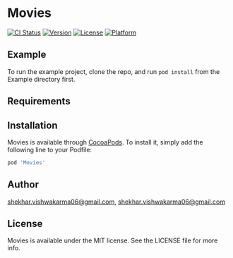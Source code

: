 # Movies

[![CI Status](https://img.shields.io/travis/shekhar.vishwakarma06@gmail.com/Movies.svg?style=flat)](https://travis-ci.org/shekhar.vishwakarma06@gmail.com/Movies)
[![Version](https://img.shields.io/cocoapods/v/Movies.svg?style=flat)](https://cocoapods.org/pods/Movies)
[![License](https://img.shields.io/cocoapods/l/Movies.svg?style=flat)](https://cocoapods.org/pods/Movies)
[![Platform](https://img.shields.io/cocoapods/p/Movies.svg?style=flat)](https://cocoapods.org/pods/Movies)

## Example

To run the example project, clone the repo, and run `pod install` from the Example directory first.

## Requirements

## Installation

Movies is available through [CocoaPods](https://cocoapods.org). To install
it, simply add the following line to your Podfile:

```ruby
pod 'Movies'
```

## Author

shekhar.vishwakarma06@gmail.com, shekhar.vishwakarma06@gmail.com

## License

Movies is available under the MIT license. See the LICENSE file for more info.
